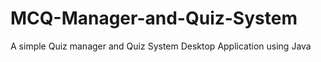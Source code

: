 # MCQ-Manager-and-Quiz-System
A simple Quiz manager and Quiz System Desktop Application using Java 
